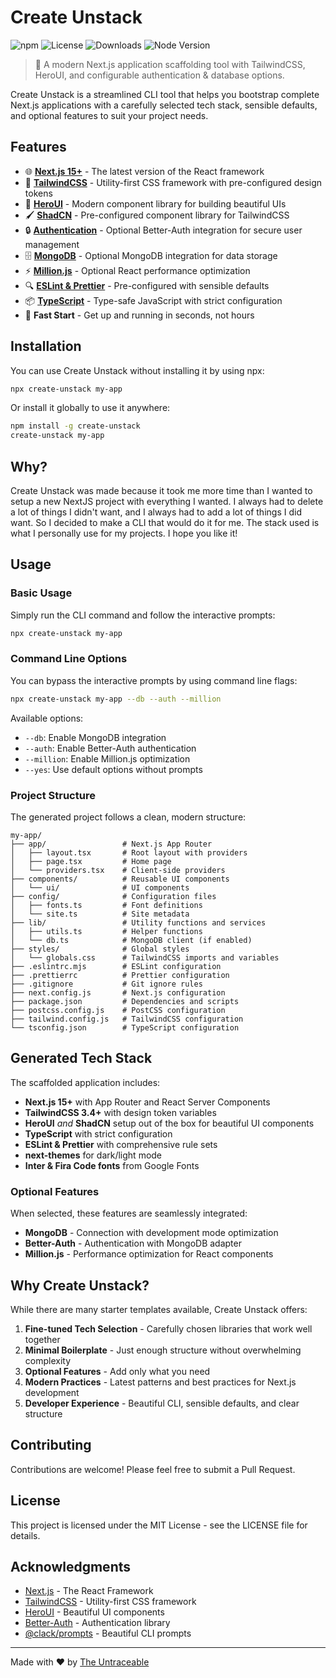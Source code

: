 # Create Unstack

![npm](https://img.shields.io/npm/v/create-unstack)
![License](https://img.shields.io/npm/l/create-unstack)
![Downloads](https://img.shields.io/npm/dt/create-unstack)
![Node Version](https://img.shields.io/node/v/create-unstack)

> 🚀 A modern Next.js application scaffolding tool with TailwindCSS, HeroUI, and configurable authentication & database options.

Create Unstack is a streamlined CLI tool that helps you bootstrap complete Next.js applications with a carefully selected tech stack, sensible defaults, and optional features to suit your project needs.

## Features

- 🌐 **[Next.js 15+](https://nextjs.org/)** - The latest version of the React framework
- 🎨 **[TailwindCSS](https://tailwindcss.com/)** - Utility-first CSS framework with pre-configured design tokens
- 🧰 **[HeroUI](https://heroui.org/)** - Modern component library for building beautiful UIs
- 🖌️ **[ShadCN](https://ui.shadcn.com/)** - Pre-configured component library for TailwindCSS
- 🔒 **[Authentication](https://better-auth.com/)** - Optional Better-Auth integration for secure user management
- 🗄️ **[MongoDB](https://www.mongodb.com/)** - Optional MongoDB integration for data storage
- ⚡ **[Million.js](https://million.dev/)** - Optional React performance optimization
- 🔍 **[ESLint & Prettier](https://eslint.org/)** - Pre-configured with sensible defaults
- 📦 **[TypeScript](https://www.typescriptlang.org/)** - Type-safe JavaScript with strict configuration
- 🚀 **Fast Start** - Get up and running in seconds, not hours

## Installation

You can use Create Unstack without installing it by using npx:

```bash
npx create-unstack my-app
```

Or install it globally to use it anywhere:

```bash
npm install -g create-unstack
create-unstack my-app
```

## Why?

Create Unstack was made because it took me more time than I wanted to setup a new NextJS project with everything I wanted. I always had to delete a lot of things I didn't want, and I always had to add a lot of things I did want. So I decided to make a CLI that would do it for me. The stack used is what I personally use for my projects. I hope you like it!

## Usage

### Basic Usage

Simply run the CLI command and follow the interactive prompts:

```bash
npx create-unstack my-app
```

### Command Line Options

You can bypass the interactive prompts by using command line flags:

```bash
npx create-unstack my-app --db --auth --million
```

Available options:

- `--db`: Enable MongoDB integration
- `--auth`: Enable Better-Auth authentication
- `--million`: Enable Million.js optimization
- `--yes`: Use default options without prompts

### Project Structure

The generated project follows a clean, modern structure:

```
my-app/
├── app/                 # Next.js App Router
│   ├── layout.tsx       # Root layout with providers
│   ├── page.tsx         # Home page
│   └── providers.tsx    # Client-side providers
├── components/          # Reusable UI components
│   └── ui/              # UI components
├── config/              # Configuration files
│   ├── fonts.ts         # Font definitions
│   └── site.ts          # Site metadata
├── lib/                 # Utility functions and services
│   ├── utils.ts         # Helper functions
│   └── db.ts            # MongoDB client (if enabled)
├── styles/              # Global styles
│   └── globals.css      # TailwindCSS imports and variables
├── .eslintrc.mjs        # ESLint configuration
├── .prettierrc          # Prettier configuration
├── .gitignore           # Git ignore rules
├── next.config.js       # Next.js configuration
├── package.json         # Dependencies and scripts
├── postcss.config.js    # PostCSS configuration
├── tailwind.config.js   # TailwindCSS configuration
└── tsconfig.json        # TypeScript configuration
```

## Generated Tech Stack

The scaffolded application includes:

- **Next.js 15+** with App Router and React Server Components
- **TailwindCSS 3.4+** with design token variables
- **HeroUI** _and_ **ShadCN** setup out of the box for beautiful UI components
- **TypeScript** with strict configuration
- **ESLint & Prettier** with comprehensive rule sets
- **next-themes** for dark/light mode
- **Inter & Fira Code fonts** from Google Fonts

### Optional Features

When selected, these features are seamlessly integrated:

- **MongoDB** - Connection with development mode optimization
- **Better-Auth** - Authentication with MongoDB adapter
- **Million.js** - Performance optimization for React components

## Why Create Unstack?

While there are many starter templates available, Create Unstack offers:

1. **Fine-tuned Tech Selection** - Carefully chosen libraries that work well together
2. **Minimal Boilerplate** - Just enough structure without overwhelming complexity
3. **Optional Features** - Add only what you need
4. **Modern Practices** - Latest patterns and best practices for Next.js development
5. **Developer Experience** - Beautiful CLI, sensible defaults, and clear structure

## Contributing

Contributions are welcome! Please feel free to submit a Pull Request.

## License

This project is licensed under the MIT License - see the LICENSE file for details.

## Acknowledgments

- [Next.js](https://nextjs.org/) - The React Framework
- [TailwindCSS](https://tailwindcss.com/) - Utility-first CSS framework
- [HeroUI](https://heroui.dev/) - Beautiful UI components
- [Better-Auth](https://better-auth.dev/) - Authentication library
- [@clack/prompts](https://github.com/natemoo-re/clack) - Beautiful CLI prompts

---

Made with ❤️ by [The Untraceable](https://github.com/TheUntraceable)
